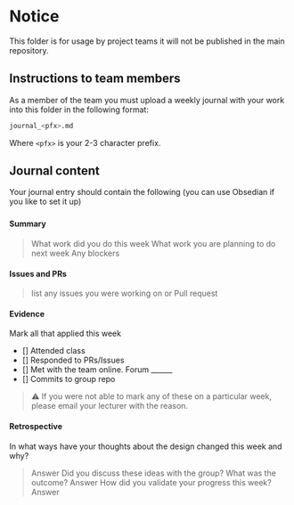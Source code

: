 # Notice
This folder is for usage by project teams it will not be published in the main repository.

## Instructions to team members
As a member of the team you must upload a weekly journal with your work into this folder in the following format:

```bash
journal_<pfx>.md
```
Where `<pfx>` is your 2-3 character prefix.

## Journal content
Your journal entry should contain the following (you can use Obsedian if you like to set it up)

### <DATE>
#### Summary
> What work did you do this week
> What work you are planning to do next week
> Any blockers

#### Issues and PRs
> list any issues you were working on or Pull request

#### Evidence
Mark all that applied this week
- [] Attended class
- [] Responded to PRs/Issues
- [] Met with the team online. Forum ______
- [] Commits to group repo

> :warning: If you were not able to mark any of these on a particular week, please email your lecturer with the reason.

#### Retrospective

In what ways have your thoughts about the design changed this week and why?
> Answer
Did you discuss these ideas with the group? What was the outcome?
> Answer
How did you validate your progress this week?
> Answer



